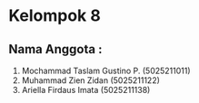 # Kelompok 8

## Nama Anggota :
  1. Mochammad Taslam Gustino P.  (5025211011)
  2. Muhammad Zien Zidan          (5025211122)
  3. Ariella Firdaus Imata        (5025211138)
